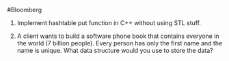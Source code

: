 #Bloomberg

1. Implement hashtable put function in C++ without using STL stuff.

2. A client wants to build a software phone book that contains everyone in the world (7 billion people). Every person has only the first name and the name is unique. What data structure would you use to store the data?
